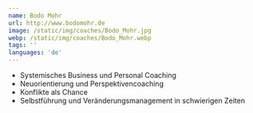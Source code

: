 ```yaml
---
name: Bodo Mohr
url: http://www.bodomohr.de
image: /static/img/coaches/Bodo_Mohr.jpg
webp: /static/img/coaches/Bodo_Mohr.webp
tags: ''
languages: 'de'
---
```


<ul><li>Systemisches Business und Personal Coaching&nbsp;</li><li>Neuorientierung und Perspektivencoaching</li><li>Konflikte als Chance</li><li>Selbstführung und Veränderungsmanagement in schwierigen Zeiten</li></ul>
